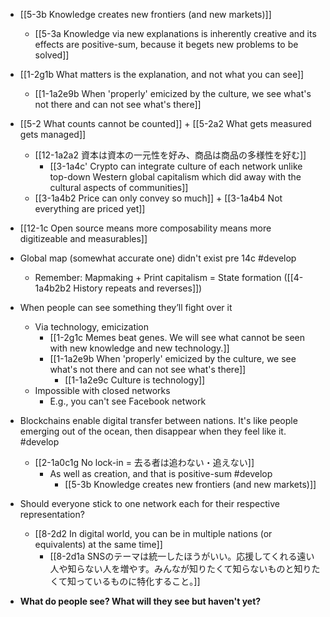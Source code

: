 - [[5-3b Knowledge creates new frontiers (and new markets)]]
	- [[5-3a Knowledge via new explanations is inherently creative and its effects are positive-sum, because it begets new problems to be solved]]

- [[1-2g1b What matters is the explanation, and not what you can see]]
	- [[1-1a2e9b When 'properly' emicized by the culture, we see what's not there and can not see what's there]]

- [[5-2 What counts cannot be counted]] + [[5-2a2 What gets measured gets managed]]
	- [[12-1a2a2 資本は資本の一元性を好み、商品は商品の多様性を好む]]
		- [[3-1a4c' Crypto can integrate culture of each network unlike top-down Western global capitalism which did away with the cultural aspects of communities]]
	- [[3-1a4b2 Price can only convey so much]] + [[3-1a4b4 Not everything are priced yet]]

- [[12-1c Open source means more composability means more digitizeable and measurables]]
- Global map (somewhat accurate one) didn't exist pre 14c #develop 
	- Remember: Mapmaking + Print capitalism = State formation ([[4-1a4b2b2 History repeats and reverses]])
- When people can see something they’ll fight over it
	- Via technology, emicization
		- [[1-2g1c Memes beat genes. We will see what cannot be seen with new knowledge and new technology.]]
		- [[1-1a2e9b When 'properly' emicized by the culture, we see what's not there and can not see what's there]]
			- [[1-1a2e9c Culture is technology]]
	- Impossible with closed networks
		- E.g., you can't see Facebook network

- Blockchains enable digital transfer between nations. It's like people emerging out of the ocean, then disappear when they feel like it. #develop 
	- [[2-1a0c1g No lock-in = 去る者は追わない・追えない]]
		- As well as creation, and that is positive-sum #develop 
			- [[5-3b Knowledge creates new frontiers (and new markets)]]

- Should everyone stick to one network each for their respective representation?
	- [[8-2d2 In digital world, you can be in multiple nations (or equivalents) at the same time]]
		- [[8-2d1a SNSのテーマは統一したほうがいい。応援してくれる遠い人や知らない人を増やす。みんなが知りたくて知らないものと知りたくて知っているものに特化すること。]]

- **What do people see? What will they see but haven't yet?**